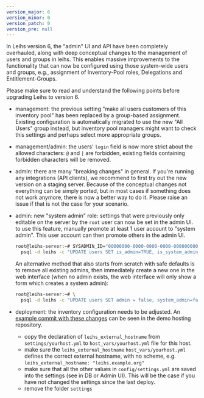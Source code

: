 ```yaml
---
version_major: 6
version_minor: 0
version_patch: 0
version_pre: null
---
```


In Leihs version 6, the "admin" UI and API have been completely overhauled, along with deep conceptual changes to the management of users and groups in leihs. This enables massive improvements to the functionality that can now be configured using those system-wide users and groups, e.g., assignment of Inventory-Pool roles, Delegations and Entitlement-Groups.

Please make sure to read and understand the following points before upgrading Leihs to version 6.

- management: the previous setting "make all users customers of this inventory pool" has been replaced by a group-based assignment. Existing configuration is automatically migrated to use the new "All Users" group instead, but inventory pool managers might want to check this settings and perhaps select more appropriate groups.

- management/admin: the users' `login` field is now more strict about the allowed characters: `@` and `|` are forbidden, existing fields containing forbidden characters will be removed.

- admin: there are many "breaking changes" in general. If you're running any integrations (API clients), we recommend to first try out the new version on a staging server. Because of the conceptual changes not everything can be simply ported, but in most cases if something does not work anymore, there is now a better way to do it. Please raise an issue if that is not the case for your scenario.

- admin: new "system admin" role: settings that were previously only editable on the server by the `root` user can now be set in the admin UI. to use this feature, manually promote at least 1 user account to "system admin". This user account can then promote others in the admin UI.

  ```sh
  root@leihs-server:~# SYSADMIN_ID="00000000-0000-0000-0000-000000000000" \
    psql -d leihs -c "UPDATE users SET is_admin=TRUE, is_system_admin=TRUE WHERE id='$SYSADMIN_ID';"
  ```

  An alternative method that also starts from scratch with safe defaults is to remove all existing admins, then immediately create a new one in the web interface (when no admin exists, the web interface will only show a form which creates a system admin):

  ```sh
  root@leihs-server:~# \
    psql -d leihs -c "UPDATE users SET admin = false, system_admin=false;"
  ```

- deployment: the inventory configuration needs to be adjusted. An [example commit with these changes](https://github.com/leihs/demo.leihs.zhdk.ch/commit/a99c8fd553e59802e2805626f893a47b04e06831) can be seen in the demo hosting repository.
  - copy the declaration of `leihs_external_hostname` from `settings/yourhost.yml` to `host_vars/yourhost.yml` file for this host.
  - make sure the `leihs_external_hostname` `host_vars/yourhost.yml` defines the correct external hostname, with no scheme, e.g. `leihs_external_hostname: "leihs.example.org"`
  - make sure that all the other values in `config/settings.yml` are saved into the settings (see in DB or Admin UI). This will be the case if you have not changed the settings since the last deploy.
  - remove the folder `settings`
